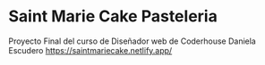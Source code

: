 # Saint Marie Cake Pasteleria

Proyecto Final del curso de Diseñador web de Coderhouse
Daniela Escudero
https://saintmariecake.netlify.app/